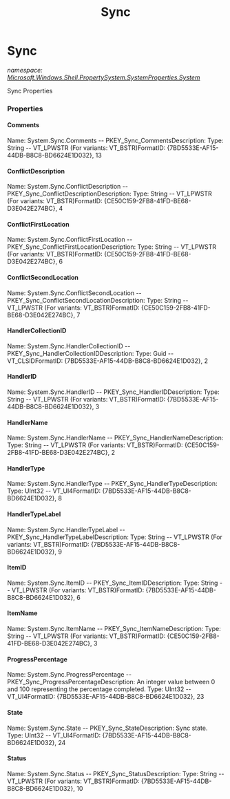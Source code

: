 ﻿---
title: Sync
---

# Sync
_namespace: [Microsoft.Windows.Shell.PropertySystem.SystemProperties.System](N-Microsoft.Windows.Shell.PropertySystem.SystemProperties.System.html)_

Sync Properties



### Properties

#### Comments
Name: System.Sync.Comments -- PKEY_Sync_CommentsDescription: Type: String -- VT_LPWSTR (For variants: VT_BSTR)FormatID: {7BD5533E-AF15-44DB-B8C8-BD6624E1D032}, 13
#### ConflictDescription
Name: System.Sync.ConflictDescription -- PKEY_Sync_ConflictDescriptionDescription: Type: String -- VT_LPWSTR (For variants: VT_BSTR)FormatID: {CE50C159-2FB8-41FD-BE68-D3E042E274BC}, 4
#### ConflictFirstLocation
Name: System.Sync.ConflictFirstLocation -- PKEY_Sync_ConflictFirstLocationDescription: Type: String -- VT_LPWSTR (For variants: VT_BSTR)FormatID: {CE50C159-2FB8-41FD-BE68-D3E042E274BC}, 6
#### ConflictSecondLocation
Name: System.Sync.ConflictSecondLocation -- PKEY_Sync_ConflictSecondLocationDescription: Type: String -- VT_LPWSTR (For variants: VT_BSTR)FormatID: {CE50C159-2FB8-41FD-BE68-D3E042E274BC}, 7
#### HandlerCollectionID
Name: System.Sync.HandlerCollectionID -- PKEY_Sync_HandlerCollectionIDDescription: Type: Guid -- VT_CLSIDFormatID: {7BD5533E-AF15-44DB-B8C8-BD6624E1D032}, 2
#### HandlerID
Name: System.Sync.HandlerID -- PKEY_Sync_HandlerIDDescription: Type: String -- VT_LPWSTR (For variants: VT_BSTR)FormatID: {7BD5533E-AF15-44DB-B8C8-BD6624E1D032}, 3
#### HandlerName
Name: System.Sync.HandlerName -- PKEY_Sync_HandlerNameDescription: Type: String -- VT_LPWSTR (For variants: VT_BSTR)FormatID: {CE50C159-2FB8-41FD-BE68-D3E042E274BC}, 2
#### HandlerType
Name: System.Sync.HandlerType -- PKEY_Sync_HandlerTypeDescription: 
Type: UInt32 -- VT_UI4FormatID: {7BD5533E-AF15-44DB-B8C8-BD6624E1D032}, 8
#### HandlerTypeLabel
Name: System.Sync.HandlerTypeLabel -- PKEY_Sync_HandlerTypeLabelDescription: 
Type: String -- VT_LPWSTR (For variants: VT_BSTR)FormatID: {7BD5533E-AF15-44DB-B8C8-BD6624E1D032}, 9
#### ItemID
Name: System.Sync.ItemID -- PKEY_Sync_ItemIDDescription: Type: String -- VT_LPWSTR (For variants: VT_BSTR)FormatID: {7BD5533E-AF15-44DB-B8C8-BD6624E1D032}, 6
#### ItemName
Name: System.Sync.ItemName -- PKEY_Sync_ItemNameDescription: Type: String -- VT_LPWSTR (For variants: VT_BSTR)FormatID: {CE50C159-2FB8-41FD-BE68-D3E042E274BC}, 3
#### ProgressPercentage
Name: System.Sync.ProgressPercentage -- PKEY_Sync_ProgressPercentageDescription: An integer value between 0 and 100 representing the percentage completed.
Type: UInt32 -- VT_UI4FormatID: {7BD5533E-AF15-44DB-B8C8-BD6624E1D032}, 23
#### State
Name: System.Sync.State -- PKEY_Sync_StateDescription: Sync state.
Type: UInt32 -- VT_UI4FormatID: {7BD5533E-AF15-44DB-B8C8-BD6624E1D032}, 24
#### Status
Name: System.Sync.Status -- PKEY_Sync_StatusDescription: Type: String -- VT_LPWSTR (For variants: VT_BSTR)FormatID: {7BD5533E-AF15-44DB-B8C8-BD6624E1D032}, 10

